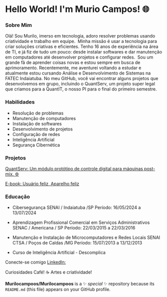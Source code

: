 # Hello World! I'm Murio Campos! 🌐

### Sobre Mim

 Olá! Sou Murilo, imerso em tecnologia, adoro resolver problemas usando criatividade e trabalho em equipe. ‍ Minha missão é usar a tecnologia para criar soluções criativas e eficientes.
Tenho 16 anos de experiência na área de TI, e já fiz de tudo um pouco: desde instalar softwares e dar manutenção em computadores até desenvolver projetos e configurar redes. ️
Sou um grande fã de aprender coisas novas e estou sempre em busca de aprimoramento. Recentemente, me aventurei voltando a estudar e atualmente estou cursando Análise e Desenvolvimento de Sistemas na FATEC Indaiatuba. 
 No meu GitHub, você vai encontrar alguns projetos que desenvolvemos em grupo, incluindo o QuantServ, um projeto super legal que criamos para a QuantIT, o nosso PI para o final do primeiro semestre.

### Habilidades
* Resolução de problemas
* Manutenção de computadores
* Instalação de softwares
* Desenvolvimento de projetos
* Configuração de redes
* Inteligência Artificial
* Segurança Cibernética

### Projetos

[QuantServ: Um módulo protótipo de controle digital para máquinas post-mix. ⚙️](https://www.linkedin.com/posts/murilo-campos-lopes-99a529126_vestibularfatec-educaaexaeto-ads-activity-7267256366942101506-LVPO?utm_source=share&utm_medium=member_android&rcm=ACoAAB8LwEYBxhTYsu1HNnFahgN9RrYQg5V-sLY)

[E-book: Usuário feliz, Aparelho feliz](https://hotmart.com/pt-br/marketplace/produtos/usuario-feliz-aparelho-feliz-dicas-e-truques-para-cuidados-basicos-e-desempenho-duradouro/V87306213H)

### Educação
* Cibersegurança
SENAI / Indaiatuba /SP
Período: 16/05/2024 a 13/07/2024

* Aprendizagem Profissional Comercial em Serviços Administrativos
SENAC / Americana / SP
Período: 22/03/2015 a 22/03/2016

* Manutenção e Instalação de Microcomputadores e Redes Locais
SENAI CTSA / Poços de Caldas /MG
Período: 15/07/2013 a 13/12/2013

* Curso de Inteligência Artificial - Descomplica


Conecte-se comigo
[LinkedIn:](https://www.linkedin.com/in/murilo-campos-lopes-99a529126?utm_source=share&utm_campaign=share_via&utm_content=profile&utm_medium=android_app)

Curiosidades
Café! ☕
Artes e criatividade!


**Murilocampoos/Murilocampoos** is a ✨ _special_ ✨ repository because its `README.md` (this file) appears on your GitHub profile.
